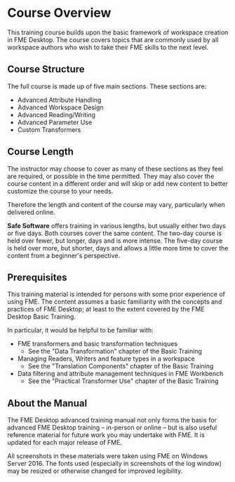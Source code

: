 # Course Overview #
This training course builds upon the basic framework of workspace creation in FME Desktop. The course covers topics that are commonly used by all workspace authors who wish to take their FME skills to the next level.


## Course Structure ##
The full course is made up of five main sections. These sections are:

- Advanced Attribute Handling
- Advanced Workspace Design
- Advanced Reading/Writing
- Advanced Parameter Use
- Custom Transformers

## Course Length ##

The instructor may choose to cover as many of these sections as they feel are required, or possible in the time permitted. They may also cover the course content in a different order and will skip or add new content to better customize the course to your needs.

Therefore the length and content of the course may vary, particularly when delivered online.

**Safe Software** offers training in various lengths, but usually either two days or five days. Both courses cover the same content. The two-day course is held over fewer, but longer, days and is more intense. The five-day course is held over more, but shorter, days and allows a little more time to cover the content from a beginner's perspective.


## Prerequisites ##
This training material is intended for persons with some prior experience of using FME. The content assumes a basic familiarity with the concepts and practices of FME Desktop; at least to the extent covered by the FME Desktop Basic Training.

In particular, it would be helpful to be familiar with:

- FME transformers and basic transformation techniques
	- See the "Data Transformation" chapter of the Basic Training
- Managing Readers, Writers and feature types in a workspace
	- See the "Translation Components" chapter of the Basic Training
- Data filtering and attribute management techniques in FME Workbench
	- See the "Practical Transformer Use" chapter of the Basic Training


## About the Manual ##
The FME Desktop advanced training manual not only forms the basis for advanced FME Desktop training – in-person or online – but is also useful reference material for future work you may undertake with FME. It is updated for each major release of FME.

All screenshots in these materials were taken using FME on Windows Server 2016. The fonts used (especially in screenshots of the log window) may be resized or otherwise changed for improved legibility.
